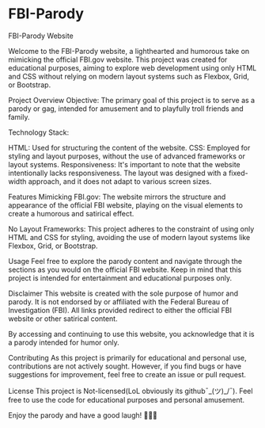 # FBI-Parody

FBI-Parody Website

Welcome to the FBI-Parody website, a lighthearted and humorous take on mimicking the official FBI.gov website. This project was created for educational purposes, aiming to explore web development using only HTML and CSS without relying on modern layout systems such as Flexbox, Grid, or Bootstrap.

Project Overview
Objective: The primary goal of this project is to serve as a parody or gag, intended for amusement and to playfully troll friends and family.

Technology Stack:

HTML: Used for structuring the content of the website.
CSS: Employed for styling and layout purposes, without the use of advanced frameworks or layout systems.
Responsiveness: It's important to note that the website intentionally lacks responsiveness. The layout was designed with a fixed-width approach, and it does not adapt to various screen sizes.

Features
Mimicking FBI.gov: The website mirrors the structure and appearance of the official FBI website, playing on the visual elements to create a humorous and satirical effect.

No Layout Frameworks: This project adheres to the constraint of using only HTML and CSS for styling, avoiding the use of modern layout systems like Flexbox, Grid, or Bootstrap.

Usage
Feel free to explore the parody content and navigate through the sections as you would on the official FBI website. Keep in mind that this project is intended for entertainment and educational purposes only.

Disclaimer
This website is created with the sole purpose of humor and parody. It is not endorsed by or affiliated with the Federal Bureau of Investigation (FBI). All links provided redirect to either the official FBI website or other satirical content.

By accessing and continuing to use this website, you acknowledge that it is a parody intended for humor only.

Contributing
As this project is primarily for educational and personal use, contributions are not actively sought. However, if you find bugs or have suggestions for improvement, feel free to create an issue or pull request.

License
This project is Not-licensed(LoL obviously its github¯\_(ツ)_/¯). Feel free to use the code for educational purposes and personal amusement.

Enjoy the parody and have a good laugh! 🕵️‍♂️🤣
